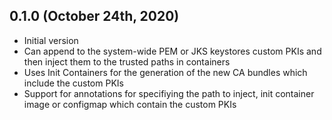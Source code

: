 ## 0.1.0 (October 24th, 2020)

* Initial version
* Can append to the system-wide PEM or JKS keystores custom PKIs and then inject them to the trusted paths in containers
* Uses Init Containers for the generation of the new CA bundles which include the custom PKIs
* Support for annotations for specifiying the path to inject, init container image or configmap which contain the custom PKIs
